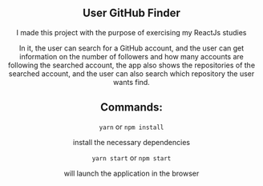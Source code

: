<center>
<h2 s>User GitHub Finder</h2>
<p>I made this project with the purpose of exercising my ReactJs studies</p>
<p>In it, the user can search for a GitHub account, and the user can get information on the number of followers and how many accounts are following the searched account, the app also shows the repositories of the searched account, and the user can also search which repository the user wants find.</p>

## Commands:
<code>yarn</code> or <code>npm install</code>

install the necessary dependencies

<code>yarn start</code> or <code>npm start</code>

will launch the application in the browser
</center>
